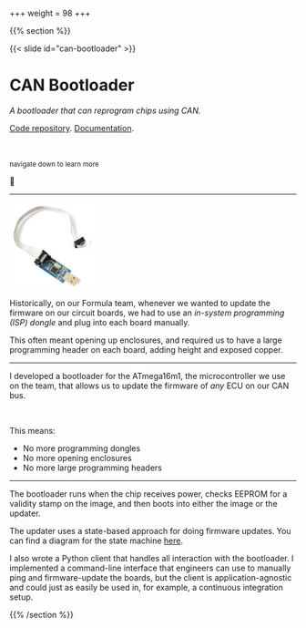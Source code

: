 +++
weight = 98
+++

{{% section %}}

{{< slide id="can-bootloader" >}}

# CAN Bootloader

_A bootloader that can reprogram chips using CAN._

[Code repository](https://github.com/olin-electric-motorsports/olin-electric-motorsports/tree/main/projects/btldr).
[Documentation](https://coda.io/d/_dbuFnC2EA_e/CAN-Software-Update-aka-Bootloader_suPXB).

<br />

<small>navigate down to learn more</small>

🔽

---

<img src="/usbasp.jpg" width="30%" />

Historically, on our Formula team, whenever we wanted to update the firmware on
our circuit boards, we had to use an _in-system programming (ISP) dongle_ and
plug into each board manually.

This often meant opening up enclosures, and required us to have a large
programming header on each board, adding height and exposed copper.

---

I developed a bootloader for the ATmega16m1, the microcontroller we use on the
team, that allows us to update the firmware of _any_ ECU on our CAN bus.

<br />

This means:

* No more programming dongles
* No more opening enclosures
* No more large programming headers

---

The bootloader runs when the chip receives power, checks EEPROM for a validity
stamp on the image, and then boots into either the image or the updater.

The updater uses a state-based approach for doing firmware updates. You can find
a diagram for the state machine <a href="/btldr-state.png" target="_blank">here</a>.

I also wrote a Python client that handles all interaction with the bootloader. I
implemented a command-line interface that engineers can use to manually ping and
firmware-update the boards, but the client is application-agnostic and could
just as easily be used in, for example, a continuous integration setup.

{{% /section %}}
